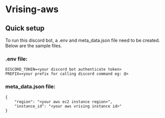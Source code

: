 # Vrising-aws

## Quick setup

To run this discord bot, a .env and meta_data.json file need to be created. Below are the sample files.

### .env file:

```
DISCORD_TOKEN=<your discord bot authenticate token>
PREFIX=<your prefix for calling discord command eg: @>
```

### meta_data.json file:

```
{
    "region": "<your aws ec2 instance region>",
    "instance_id": "<your aws vrising instance id>"
}
```